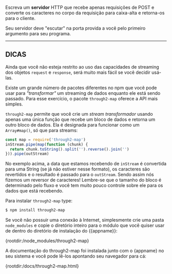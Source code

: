 Escreva um **servidor** HTTP que recebe apenas requisições de POST e converte os caracteres no corpo da requisição para caixa-alta e retorna-os para o cliente.

Seu servidor deve "escutar" na porta provida a você pelo primeiro argumento para seu programa.

----------------------------------------------------------------------
## DICAS

Ainda que você não esteja restrito ao uso das capacidades de streaming dos objetos `request` e `response`, será muito mais fácil se você decidir usá-las.

Existe um grande número de pacotes diferentes no npm que você pode usar para *"transformar"* um streaming de dados enquanto ele está sendo passado. Para esse exercício, o pacote `through2-map` oferece a API mais simples.

`through2-map` permite que você crie um *stream transformador* usando apenas uma única função que recebe um bloco de dados e retorna um outro bloco de dados. Ela é designada para funcionar como um `Array#map()`, só que para streams:

```js
const map = require('through2-map')
inStream.pipe(map(function (chunk) {
  return chunk.toString().split('').reverse().join('')
})).pipe(outStream)
```

No exemplo acima, a data que estamos recebendo de `inStream` é convertida para uma String (se já não estiver nesse formato), os caracteres são revertidos e o resultado é passado para o `outStream`. Sendo assim nós fizemos um reversor de caracteres! Lembre-se que o tamanho do bloco é determinado pelo fluxo e você tem muito pouco controle sobre ele para os dados que está recebendo.

Para instalar `through2-map` type:

```sh
$ npm install through2-map
```

Se você não possuir uma conexão à Internet, simplesmente crie uma pasta `node_modules` e copie o diretório inteiro para o módulo que você quiser usar de dentro do diretório de instalação do {{appname}}:

  {rootdir:/node_modules/through2-map}

A documentação do through2-map foi instalada junto com o {appname} no seu sistema e você pode lê-los apontando seu navegador para cá:

  {rootdir:/docs/through2-map.html}
